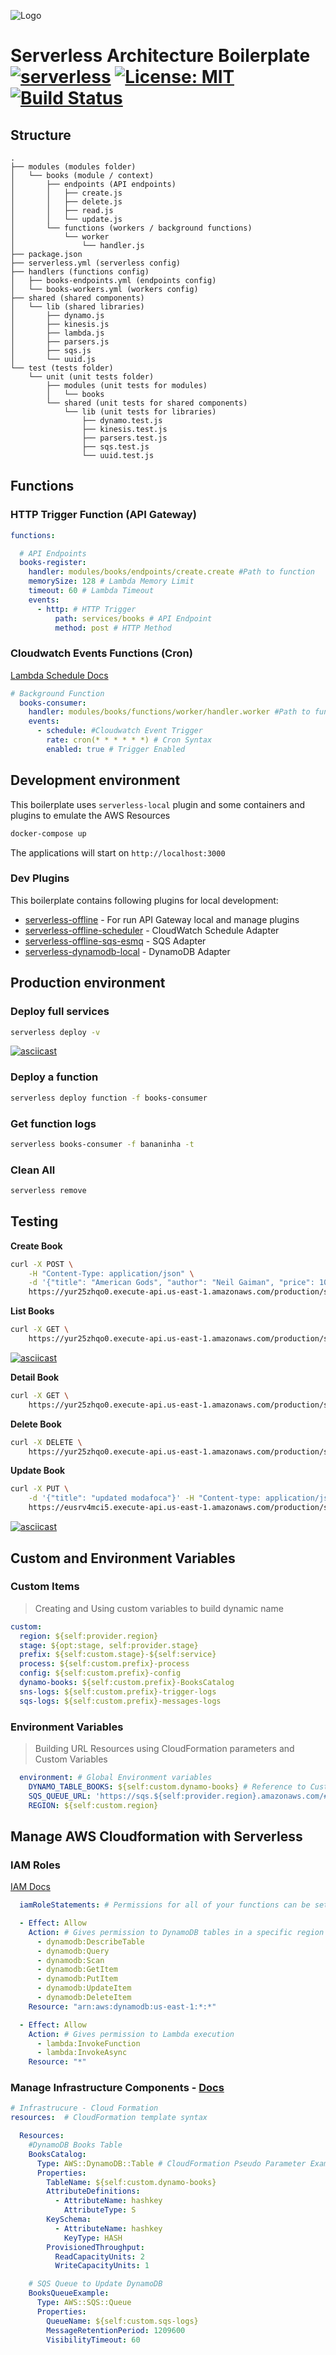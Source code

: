 ![Logo](https://cdn-images-1.medium.com/max/1600/1*OezhU9lHTNCk6O6FCUL5fQ.png)


# Serverless Architecture Boilerplate [![serverless](http://public.serverless.com/badges/v3.svg)](http://www.serverless.com) [![License: MIT](https://img.shields.io/badge/License-MIT-yellow.svg)](https://opensource.org/licenses/MIT) [![Build Status](https://travis-ci.org/msfidelis/serverless-architecture-boilerplate.svg?branch=master)](https://travis-ci.org/msfidelis/serverless-architecture-boilerplate)


## Structure 

```
.
├── modules (modules folder)
│   └── books (module / context)
│       ├── endpoints (API endpoints)
│       │   ├── create.js
│       │   ├── delete.js
│       │   ├── read.js
│       │   └── update.js
│       └── functions (workers / background functions)
│           └── worker
│               └── handler.js
├── package.json
├── serverless.yml (serverless config)
├── handlers (functions config)
│   ├── books-endpoints.yml (endpoints config)
│   └── books-workers.yml (workers config)
├── shared (shared components)
│   └── lib (shared libraries)
│       ├── dynamo.js
│       ├── kinesis.js
│       ├── lambda.js
│       ├── parsers.js
│       ├── sqs.js
│       └── uuid.js
└── test (tests folder)
    └── unit (unit tests folder)
        ├── modules (unit tests for modules)
        │   └── books
        └── shared (unit tests for shared components)
            └── lib (unit tests for libraries)
                ├── dynamo.test.js
                ├── kinesis.test.js
                ├── parsers.test.js
                ├── sqs.test.js
                └── uuid.test.js
```

## Functions

### HTTP Trigger Function (API Gateway)

```yml
functions:

  # API Endpoints
  books-register:
    handler: modules/books/endpoints/create.create #Path to function
    memorySize: 128 # Lambda Memory Limit
    timeout: 60 # Lambda Timeout
    events: 
      - http: # HTTP Trigger 
          path: services/books # API Endpoint
          method: post # HTTP Method

```

### Cloudwatch Events Functions (Cron)

[Lambda Schedule Docs](https://serverless.com/framework/docs/providers/aws/events/schedule/)

```yml
# Background Function
  books-consumer:
    handler: modules/books/functions/worker/handler.worker #Path to function
    events:
      - schedule: #Cloudwatch Event Trigger
        rate: cron(* * * * * *) # Cron Syntax 
        enabled: true # Trigger Enabled

```

## Development environment 

This boilerplate uses `serverless-local` plugin and some containers and plugins to emulate the AWS Resources

```bash
docker-compose up
```
The applications will start on `http://localhost:3000`

### Dev Plugins

This boilerplate contains following plugins for local development: 

* [serverless-offline](https://github.com/dherault/serverless-offline/issues) - For run API Gateway local and manage plugins 
* [serverless-offline-scheduler](https://github.com/ajmath/serverless-offline-scheduler) - CloudWatch Schedule Adapter
* [serverless-offline-sqs-esmq](https://github.com/msfidelis/serverless-offline-sqs-esmq) - SQS Adapter
* [serverless-dynamodb-local](https://github.com/99xt/serverless-dynamodb-local/releases) - DynamoDB Adapter


## Production environment

### Deploy full services

```bash
serverless deploy -v
```

[![asciicast](https://asciinema.org/a/4mzSihwWksZvjx7KO6mUy3EmO.png)](https://asciinema.org/a/4mzSihwWksZvjx7KO6mUy3EmO)


### Deploy a function 

```bash
serverless deploy function -f books-consumer
```

### Get function logs

```bash
serverless books-consumer -f bananinha -t
```

### Clean All

```bash
serverless remove
```

## Testing

**Create Book**

```bash
curl -X POST \
    -H "Content-Type: application/json" \
    -d '{"title": "American Gods", "author": "Neil Gaiman", "price": 10.00  }' \
    https://yur25zhqo0.execute-api.us-east-1.amazonaws.com/production/services/books -i
```

**List Books**


```bash
curl -X GET \
    https://yur25zhqo0.execute-api.us-east-1.amazonaws.com/production/services/books
```

[![asciicast](https://asciinema.org/a/OAT6cNHhPhfZdgYBSB0sNFN5Q.png)](https://asciinema.org/a/OAT6cNHhPhfZdgYBSB0sNFN5Q)


**Detail Book**

```bash
curl -X GET \
    https://yur25zhqo0.execute-api.us-east-1.amazonaws.com/production/services/books/456c9e8f-6c50-d656-dc69-dc828c42af65
```

**Delete Book** 

```bash
curl -X DELETE \
    https://yur25zhqo0.execute-api.us-east-1.amazonaws.com/production/services/books/456c9e8f-6c50-d656-dc69-dc828c42af65 -i 
```

**Update Book**

```bash
curl -X PUT \
    -d '{"title": "updated modafoca"}' -H "Content-type: application/json" \
    https://eusrv4mci5.execute-api.us-east-1.amazonaws.com/production/services/books/bbafdb0c-ee6e-fca0-f224-ed534f5b7766 -i
```

[![asciicast](https://asciinema.org/a/2AbL3Gefn565F2WYJN9f50RlP.png)](https://asciinema.org/a/2AbL3Gefn565F2WYJN9f50RlP)


## Custom and Environment Variables

### Custom Items

> Creating and Using custom variables to build dynamic name

```yml
custom:
  region: ${self:provider.region} 
  stage: ${opt:stage, self:provider.stage}
  prefix: ${self:custom.stage}-${self:service}
  process: ${self:custom.prefix}-process
  config: ${self:custom.prefix}-config
  dynamo-books: ${self:custom.prefix}-BooksCatalog
  sns-logs: ${self:custom.prefix}-trigger-logs 
  sqs-logs: ${self:custom.prefix}-messages-logs
```

### Environment Variables

> Building URL Resources using CloudFormation parameters and Custom Variables 

```yml
  environment: # Global Environment variables
    DYNAMO_TABLE_BOOKS: ${self:custom.dynamo-books} # Reference to Custom Env
    SQS_QUEUE_URL: 'https://sqs.${self:provider.region}.amazonaws.com/#{AWS::AccountId}/${self:custom.sqs-logs}'
    REGION: ${self:custom.region}
```



## Manage AWS Cloudformation with Serverless

### IAM Roles

[IAM Docs](https://serverless.com/framework/docs/providers/aws/guide/iam/)

```yml
  iamRoleStatements: # Permissions for all of your functions can be set here

  - Effect: Allow
    Action: # Gives permission to DynamoDB tables in a specific region
      - dynamodb:DescribeTable
      - dynamodb:Query
      - dynamodb:Scan
      - dynamodb:GetItem
      - dynamodb:PutItem
      - dynamodb:UpdateItem
      - dynamodb:DeleteItem
    Resource: "arn:aws:dynamodb:us-east-1:*:*"

  - Effect: Allow
    Action: # Gives permission to Lambda execution
      - lambda:InvokeFunction
      - lambda:InvokeAsync
    Resource: "*"
```

### Manage Infrastructure Components - [Docs](https://serverless.com/framework/docs/providers/aws/guide/resources/#aws-cloudformation-resource-reference)

```yml
# Infrastrucure - Cloud Formation
resources:  # CloudFormation template syntax

  Resources:
    #DynamoDB Books Table
    BooksCatalog:
      Type: AWS::DynamoDB::Table # CloudFormation Pseudo Parameter Example
      Properties:
        TableName: ${self:custom.dynamo-books}
        AttributeDefinitions:
          - AttributeName: hashkey
            AttributeType: S
        KeySchema:
          - AttributeName: hashkey
            KeyType: HASH
        ProvisionedThroughput:
          ReadCapacityUnits: 2
          WriteCapacityUnits: 1

    # SQS Queue to Update DynamoDB
    BooksQueueExample:
      Type: AWS::SQS::Queue
      Properties:
        QueueName: ${self:custom.sqs-logs}
        MessageRetentionPeriod: 1209600
        VisibilityTimeout: 60
```
